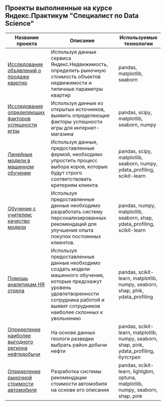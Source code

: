 ## Проекты выполненные на курсе Яндекс.Практикум "Специалист по Data Science"
| Название проекта | Описание | Используемые технологии |
|-----------|----------|----------|
| [Исследование объявлений о продаже квартир](https://github.com/SegaObin/Yandex-practicum-projects/blob/main/research%20of%20advertisements%20for%20apartments%20for%20sale/research_of_advertisements_for_apartments_for_sale.ipynb)   | Используя данные сервиса Яндекс.Недвижимость, определить рыночную стоимость объектов недвижимости и типичные параметры квартир |  pandas, matplotlib, seaborn|
| [Исследования определяющих факторов успешности игры](https://github.com/SegaObin/Yandex-practicum-projects/blob/main/Exploring%20the%20determinants%20of%20game%20success/exploring_the_determinants_of_game_success.ipynb)  |  Используя данные из открытых источников, выявить определяющие факторы успешности игры для интернет-магазина  |  pandas, scipy, matplotlib, seaborn, numpy  |
| [Линейные модели в машинном обучении](https://github.com/SegaObin/Yandex-practicum-projects/blob/main/linear%20models%20in%20machine%20learning/linear_models_in_machine_learning.ipynb)  |  Используя данные, предоставленные фермой, необходимо упростить процесс выбора коров, которые будут строго соответствовать критериям клиента  |  pandas, scipy, matplotlib, seaborn, numpy, ydata_profiling, scikit-learn  |
| [Обучение с учителем: качество модели](https://github.com/SegaObin/Yandex-practicum-projects/blob/main/learning%20with%20the%20teacher%20the%20quality%20of%20the%20model/learning_with_the_teacher_the_quality_of_the_model.ipynb) | Используя предоставленные данные необходимо разработать систему персонализированных рекомендаций для улучшения опыта покупок постоянных клиентов. | pandas, numpy, matplotlib, seaborn, shap, ydata_profiling, scikit-learn | 
| [Помощь аналитикам HR отдела](https://github.com/SegaObin/Yandex-practicum-projects/blob/main/Assisting%20HR%20department%20analysts/assisting_hr_department_analysts.ipynb) |  Используя предоставленные данные необходимо создать модели машинного обучения, которые предскажут уровень удовлетворенности сотрудника работой и выявят сотрудников наиболее склонных к увольнению  |  pandas, scikit-learn, matplotlib, numpy, seaborn, shap, phik, ydata_profiling  |
|  [Определение наиболее выгодного региона нефтедобычи](https://github.com/SegaObin/Yandex-practicum-projects/blob/main/selecting%20a%20location%20for%20the%20well/selecting_a_location_for_the_well.ipynb) |  На основе данных геологи разведки выбрать район добычи нефти  |  pandas, scikit-learn, matplotlib, numpy, seaborn, shap, pink, ydata_profiling, бутстреп  |
| [Определение рыночной стоимости автомобиля](https://github.com/SegaObin/Yandex-practicum-projects/blob/main/vehicle%20valuation/vehicle_valuation.ipynb) | Разработка системы рекомендации стоимости автомобиля на основе его описания | pandas, scikit-learn, lightgbm, optuna, matplotlib, numpy, seaborn, shap, pink|
